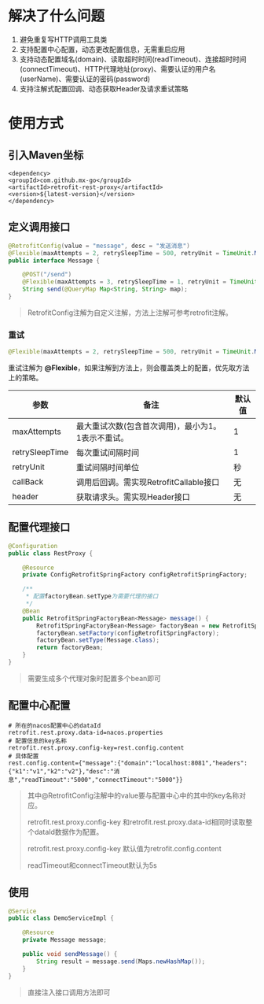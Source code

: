 # 解决了什么问题

1. 避免重复写HTTP调用工具类
2. 支持配置中心配置，动态更改配置信息，无需重启应用
3. 支持动态配置域名(domain)、读取超时时间(readTimeout)、连接超时时间(connectTimeout)、HTTP代理地址(proxy)、需要认证的用户名(userName)、需要认证的密码(password)
4. 支持注解式配置回调、动态获取Header及请求重试策略

# 使用方式

## 引入Maven坐标

```properties
<dependency>
<groupId>com.github.mx-go</groupId>
<artifactId>retrofit-rest-proxy</artifactId>
<version>${latest-version}</version>
</dependency>
```

## 定义调用接口

```java
@RetrofitConfig(value = "message", desc = "发送消息")
@Flexible(maxAttempts = 2, retrySleepTime = 500, retryUnit = TimeUnit.MILLISECONDS)
public interface Message {

    @POST("/send")
    @Flexible(maxAttempts = 3, retrySleepTime = 1, retryUnit = TimeUnit.SECONDS)
    String send(@QueryMap Map<String, String> map);
}
```

> RetrofitConfig注解为自定义注解，方法上注解可参考retrofit注解。

### 重试

```java
@Flexible(maxAttempts = 2, retrySleepTime = 500, retryUnit = TimeUnit.MILLISECONDS)
```

重试注解为 **@Flexible**，如果注解到方法上，则会覆盖类上的配置，优先取方法上的策略。

| 参数           | 备注                                               | 默认值 |
| -------------- | -------------------------------------------------- | ------ |
| maxAttempts    | 最大重试次数(包含首次调用)，最小为1。1表示不重试。 | 1      |
| retrySleepTime | 每次重试间隔时间                                   | 1      |
| retryUnit      | 重试间隔时间单位                                   | 秒     |
| callBack  | 调用后回调。需实现RetrofitCallable接口             | 无     |
| header  | 获取请求头。需实现Header接口             | 无     |

## 配置代理接口

```java
@Configuration
public class RestProxy {

    @Resource
    private ConfigRetrofitSpringFactory configRetrofitSpringFactory;

    /**
     * 配置factoryBean.setType为需要代理的接口
     */
    @Bean
    public RetrofitSpringFactoryBean<Message> message() {
        RetrofitSpringFactoryBean<Message> factoryBean = new RetrofitSpringFactoryBean<>();
        factoryBean.setFactory(configRetrofitSpringFactory);
        factoryBean.setType(Message.class);
        return factoryBean;
    }
}
```

> 需要生成多个代理对象时配置多个bean即可

## 配置中心配置

```properties
# 所在的nacos配置中心的dataId
retrofit.rest.proxy.data-id=nacos.properties
# 配置信息的key名称
retrofit.rest.proxy.config-key=rest.config.content
# 具体配置
rest.config.content={"message":{"domain":"localhost:8081","headers":{"k1":"v1","k2":"v2"},"desc":"消息","readTimeout":"5000","connectTimeout":"5000"}}
```

> 其中@RetrofitConfig注解中的value要与配置中心中的其中的key名称对应。
>
> retrofit.rest.proxy.config-key 和retrofit.rest.proxy.data-id相同时读取整个dataId数据作为配置。
>
> retrofit.rest.proxy.config-key 默认值为retrofit.config.content
>
> readTimeout和connectTimeout默认为5s

## 使用

```java
@Service
public class DemoServiceImpl {

    @Resource
    private Message message;

    public void sendMessage() {
        String result = message.send(Maps.newHashMap());
    }
}
```

> 直接注入接口调用方法即可